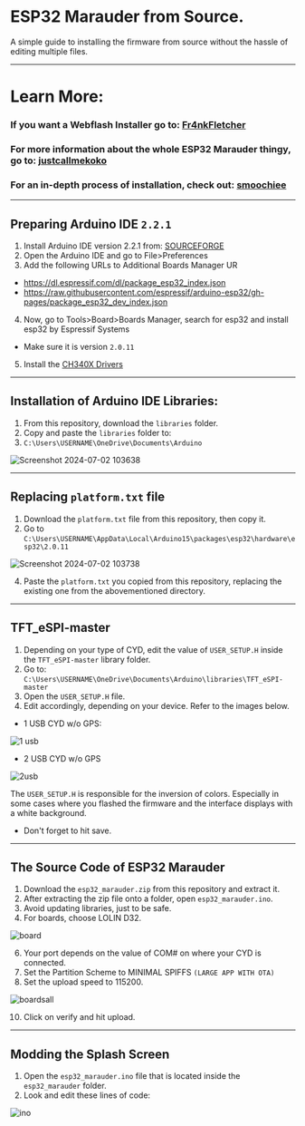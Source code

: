 # ESP32 Marauder from Source.
A simple guide to installing the firmware from source without the hassle of editing multiple files.

---
# Learn More:
### If you want a Webflash Installer go to: [Fr4nkFletcher](https://github.com/Fr4nkFletcher/ESP32-Marauder-Cheap-Yellow-Display)
### For more information about the whole ESP32 Marauder thingy, go to: [justcallmekoko](https://github.com/justcallmekoko/ESP32Marauder)
### For an in-depth process of installation, check out: [smoochiee](https://github.com/smoochiee/MARAUDER-FOR-CYD---CHEAP-YELLOW-DISPLAY/tree/main) 
---
## Preparing Arduino IDE `2.2.1`
1. Install Arduino IDE version 2.2.1 from: [SOURCEFORGE](https://sourceforge.net/projects/arduino-ide.mirror/files/2.2.1/)
2. Open the Arduino IDE and go to File>Preferences
3. Add the following URLs to Additional Boards Manager UR
- https://dl.espressif.com/dl/package_esp32_index.json
- https://raw.githubusercontent.com/espressif/arduino-esp32/gh-pages/package_esp32_dev_index.json
4. Now, go to Tools>Board>Boards Manager, search for esp32 and install esp32 by Espressif Systems
  - Make sure it is version `2.0.11`
5. Install the [ CH340X Drivers](https://learn.sparkfun.com/tutorials/how-to-install-ch340-drivers/all)

---
## Installation of Arduino IDE Libraries:
1. From this repository, download the `libraries` folder.
2. Copy and paste the `libraries` folder to:
3. `C:\Users\USERNAME\OneDrive\Documents\Arduino`

![Screenshot 2024-07-02 103638](https://github.com/jei3m/cyd-marauder/assets/113350529/2fc5e774-6842-4f34-8c19-9b74ab925448)


---
## Replacing `platform.txt` file
1. Download the `platform.txt` file from this repository, then copy it.
2. Go to `C:\Users\USERNAME\AppData\Local\Arduino15\packages\esp32\hardware\esp32\2.0.11`

![Screenshot 2024-07-02 103738](https://github.com/jei3m/cyd-marauder/assets/113350529/d49d4a84-d82b-435d-bebb-8f908db5bd8b)

4. Paste the `platform.txt` you copied from this repository, replacing the existing one from the abovementioned directory.

---
## TFT_eSPI-master
1. Depending on your type of CYD, edit the value of `USER_SETUP.H` inside the `TFT_eSPI-master` library folder.
2. Go to: `C:\Users\USERNAME\OneDrive\Documents\Arduino\libraries\TFT_eSPI-master`
3. Open the `USER_SETUP.H` file.
4. Edit accordingly, depending on your device. Refer to the images below.
- 1 USB CYD w/o GPS:

![1 usb](https://github.com/jei3m/cyd-marauder/assets/113350529/dd4ebd86-2fb1-4a88-972f-94aae91fe393)

- 2 USB CYD w/o GPS

![2usb](https://github.com/jei3m/cyd-marauder/assets/113350529/99c06e5d-2300-4b3f-89cf-3020e2562d09)

The `USER_SETUP.H` is responsible for the inversion of colors. Especially in some cases where you flashed the firmware and the interface displays with a white background.
- Don't forget to hit save.
---
## The Source Code of ESP32 Marauder
1. Download the `esp32_marauder.zip` from this repository and extract it.
2. After extracting the zip file onto a folder, open `esp32_marauder.ino`.
3. Avoid updating libraries, just to be safe.
4. For boards, choose LOLIN D32.

![board](https://github.com/jei3m/cyd-marauder/assets/113350529/1e37c8b4-fa67-4326-8b70-20684b01806d)

6. Your port depends on the value of COM# on where your CYD is connected.
7. Set the Partition Scheme to MINIMAL SPIFFS `(LARGE APP WITH OTA)`
8. Set the upload speed to 115200.

![boardsall](https://github.com/jei3m/cyd-marauder/assets/113350529/a6ebb6cd-42a5-4fe6-b248-8a0b7aa4b92f)

10. Click on verify and hit upload.

---
## Modding the Splash Screen
1. Open the `esp32_marauder.ino` file that is located inside the `esp32_marauder` folder.
2. Look and edit these lines of code:

![ino](https://github.com/jei3m/cyd-marauder/assets/113350529/dd3bdfa5-e697-4151-975a-fdaaf9263102)

